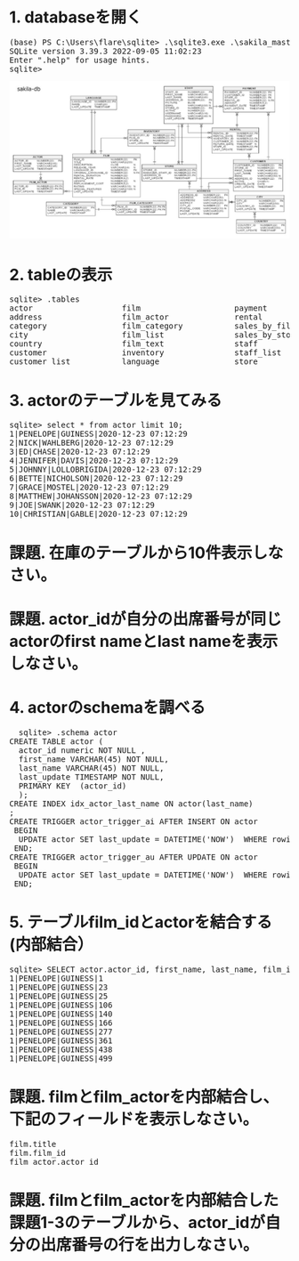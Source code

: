 # 1. databaseを開く
<pre>
(base) PS C:\Users\flare\sqlite> .\sqlite3.exe .\sakila_master.db
SQLite version 3.39.3 2022-09-05 11:02:23
Enter ".help" for usage hints.
sqlite>
</pre>

<img src="sakila-schemes.jpg">

# 2. tableの表示
<pre>
sqlite> .tables
actor                   film                    payment
address                 film_actor              rental
category                film_category           sales_by_film_category
city                    film_list               sales_by_store
country                 film_text               staff
customer                inventory               staff_list
customer_list           language                store
</pre>

# 3. actorのテーブルを見てみる
<pre>
sqlite> select * from actor limit 10;
1|PENELOPE|GUINESS|2020-12-23 07:12:29
2|NICK|WAHLBERG|2020-12-23 07:12:29
3|ED|CHASE|2020-12-23 07:12:29
4|JENNIFER|DAVIS|2020-12-23 07:12:29
5|JOHNNY|LOLLOBRIGIDA|2020-12-23 07:12:29
6|BETTE|NICHOLSON|2020-12-23 07:12:29
7|GRACE|MOSTEL|2020-12-23 07:12:29
8|MATTHEW|JOHANSSON|2020-12-23 07:12:29
9|JOE|SWANK|2020-12-23 07:12:29
10|CHRISTIAN|GABLE|2020-12-23 07:12:29
</pre>

# 課題. 在庫のテーブルから10件表示しなさい。
# 課題. actor_idが自分の出席番号が同じactorのfirst nameとlast nameを表示しなさい。

# 4. actorのschemaを調べる
<pre>
  sqlite> .schema actor
CREATE TABLE actor (
  actor_id numeric NOT NULL ,
  first_name VARCHAR(45) NOT NULL,
  last_name VARCHAR(45) NOT NULL,
  last_update TIMESTAMP NOT NULL,
  PRIMARY KEY  (actor_id)
  );
CREATE INDEX idx_actor_last_name ON actor(last_name)
;
CREATE TRIGGER actor_trigger_ai AFTER INSERT ON actor
 BEGIN
  UPDATE actor SET last_update = DATETIME('NOW')  WHERE rowid = new.rowid;
 END;
CREATE TRIGGER actor_trigger_au AFTER UPDATE ON actor
 BEGIN
  UPDATE actor SET last_update = DATETIME('NOW')  WHERE rowid = new.rowid;
 END;
</pre>

# 5. テーブルfilm_idとactorを結合する (内部結合）
<pre>
sqlite> SELECT actor.actor_id, first_name, last_name, film_id FROM actor INNER JOIN film_actor on actor.actor_id = film_actor.actor_id LIMIT 10;
1|PENELOPE|GUINESS|1
1|PENELOPE|GUINESS|23
1|PENELOPE|GUINESS|25
1|PENELOPE|GUINESS|106
1|PENELOPE|GUINESS|140
1|PENELOPE|GUINESS|166
1|PENELOPE|GUINESS|277
1|PENELOPE|GUINESS|361
1|PENELOPE|GUINESS|438
1|PENELOPE|GUINESS|499
</pre>

# 課題. filmとfilm_actorを内部結合し、下記のフィールドを表示しなさい。
<pre>
film.title
film.film_id
film_actor.actor_id
</pre>

# 課題. filmとfilm_actorを内部結合した課題1-3のテーブルから、actor_idが自分の出席番号の行を出力しなさい。





